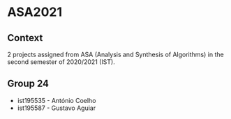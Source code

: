 # ASA2021

## Context
2 projects assigned from ASA (Analysis and Synthesis of Algorithms) in the second semester of 2020/2021 (IST).

## Group 24
- ist195535 - António Coelho
- ist195587 - Gustavo Aguiar
